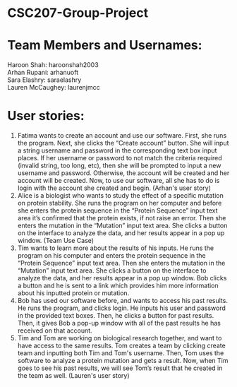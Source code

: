# CSC207-Group-Project

# Team Members and Usernames:
 Haroon Shah: haroonshah2003\
 Arhan Rupani: arhanuoft\
 Sara Elashry: saraelashry\
 Lauren McCaughey: laurenjmcc

# User stories:
1. Fatima wants to create an account and use our software. First, she runs the program. Next, she clicks the “Create account” button. She will input a string username and password in the corresponding text box input places. If her username or password to not match the criteria required (invalid string, too long, etc), then she will be prompted to input a new username and password. Otherwise, the account will be created and her account will be created. Now, to use our software, all she has to do is login with the account she created and begin. (Arhan's user story) 
2. Alice is a biologist who wants to study the effect of a specific mutation on protein stability. She runs the program on her computer and before she enters the protein sequence  in the “Protein Sequence” input text area it’s confirmed that the protein exists, if not raise an error. Then she enters the mutation in the “Mutation” input text area. She clicks a button on the interface to analyze the data, and her results appear in a pop up window. (Team Use Case)
3. Tim wants to learn more about the results of his inputs. He runs the program on his computer and enters the protein sequence in the “Protein Sequence” input text area. Then she enters the mutation in the “Mutation” input text area. She clicks a button on the interface to analyze the data, and her results appear in a pop up window. Bob clicks a button and he is sent to a link which provides him more information about his inputted protein or mutation. 
4. Bob has used our software before, and wants to access his past results. He runs the program, and clicks login. He inputs his user and password in the provided text boxes. Then, he clicks a button for past results. Then, it gives Bob a pop-up window with all of the past results he has received on that account. 
5. Tim and Tom are working on biological research together, and want to have access to the same results. Tom creates a team by clicking create team and inputting both Tim and Tom's username. Then, Tom uses the software to analyze a protein mutation and gets a result. Now, when Tim goes to see his past results, we will see Tom’s result that he created in the team as well. (Lauren's user story) 
